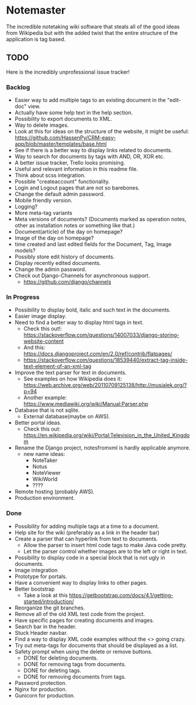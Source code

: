 # Notemaster

The incredible notetaking wiki software that steals all
of the good ideas from Wikipedia
but with the added twist that
the entire structure of the application is tag based.


## TODO
Here is the incredibly unprofessional issue tracker!
### Backlog
* Easier way to add multiple tags to an existing document in the "edit-doc" view.
* Actually have some help text in the help section.
* Possibility to export documents to XML.
* Way to delete images.
* Look at this for ideas on the structure of the website, it might be useful: https://github.com/HassenPy/CRM-easy-app/blob/master/templates/base.html
* See if there is a better way to display links related to documents.
* Way to search for documents by tags with AND, OR, XOR etc.
* A better issue tracker, Trello looks promising.
* Useful and relevant information in this readme file.
* Think about scss integration.
* Possible "createaccount" functionality.
* Login and Logout pages that are not so barebones.
* Change the default admin password.
* Mobile friendly version.
* Logging?
* More meta-tag variants
* Meta versions of documents? (Documents marked as operation notes, other as installation notes or something like that.)
* Document(article) of the day on homepage?
* Image of the day on homepage?
* time created and last edited fields for the Document, Tag, Image models?
* Possibly store edit history of documents.
* Display recently edited documents.
* Change the admin password.
* Check out Django-Channels for asynchronous support.
    * https://github.com/django/channels
### In Progress
* Possibility to display bold, italic and such text in the documents.
* Easier image display.
* Need to find a better way to display html tags in text.
    * Check this out!: https://stackoverflow.com/questions/14007033/django-storing-website-content
    * And this: https://docs.djangoproject.com/en/2.0/ref/contrib/flatpages/
    * https://stackoverflow.com/questions/18539440/extract-tag-inside-text-element-of-an-xml-tag
* Improve the text parser for text in documents.
    * See examples on how Wikipedia does it: https://web.archive.org/web/20110709125138/http://musialek.org/?p=94
    * Another example: https://www.mediawiki.org/wiki/Manual:Parser.php
* Database that is not sqlite.
    * External database(maybe on AWS).
* Better portal ideas.
    * Check this out: https://en.wikipedia.org/wiki/Portal:Television_in_the_United_Kingdom
* Rename the Django project, notesfromxml is hardly applicable anymore.
    * new name ideas:
        * NoteTaker
        * Notus
        * NoteViewer
        * WikiWorld
        * ????
* Remote hosting (probably AWS).
* Production environment.
### Done
* Possibility for adding multiple tags at a time to a document.
* Help site for the wiki (preferably as a link in the header bar)
* Create a parser that can hyperlink from text to documents.
    * Allow the parser to insert html code tags to make Java code pretty.
    * Let the parser control whether images are to the left or right in text.
* Possibility to display code in a special block that is not ugly in documents.
* Image integration
* Prototype for portals.
* Have a convenient way to display links to other pages.
* Better bootstrap
    * Take a look at this https://getbootstrap.com/docs/4.1/getting-started/introduction/
* Reorganize the git branches.
* Remove all of the old XML test code from the project.
* Have specific pages for creating documents and images.
* Search bar in the header.
* Stuck Header navbar.
* Find a way to display XML code examples without the <> going crazy.
* Try out meta-tags for documents that should be displayed as a list.
* Safety prompt when using the delete or remove buttons.
    * DONE for deleting documents.
    * DONE for removing tags from documents.
    * DONE for deleting tags.
    * DONE for removing documents from tags.
* Password protection.
* Nginx for production.
* Gunicorn for production.